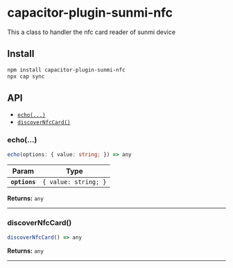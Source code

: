# capacitor-plugin-sunmi-nfc

This a class to handler the nfc card reader of sunmi device

## Install

```bash
npm install capacitor-plugin-sunmi-nfc
npx cap sync
```

## API

<docgen-index>

* [`echo(...)`](#echo)
* [`discoverNfcCard()`](#discovernfccard)

</docgen-index>

<docgen-api>
<!--Update the source file JSDoc comments and rerun docgen to update the docs below-->

### echo(...)

```typescript
echo(options: { value: string; }) => any
```

| Param         | Type                            |
| ------------- | ------------------------------- |
| **`options`** | <code>{ value: string; }</code> |

**Returns:** <code>any</code>

--------------------


### discoverNfcCard()

```typescript
discoverNfcCard() => any
```

**Returns:** <code>any</code>

--------------------

</docgen-api>
